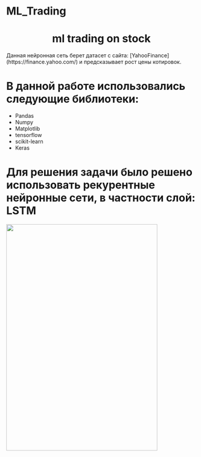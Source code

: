 # ML_Trading
<h1 align = 'center'>ml trading on stock</h1>
Данная нейронная сеть берет датасет с сайта: [YahooFinance](https://finance.yahoo.com/) и предсказывает рост цены котировок.

# В данной работе использовались следующие библиотеки:
- Pandas
- Numpy
- Matplotlib
- tensorflow
- scikit-learn
- Keras

# Для решения задачи было решено использовать рекурентные нейронные сети, в частности слой: LSTM
<img src = "https://www.mdpi.com/sensors/sensors-20-01979/article_deploy/html/images/sensors-20-01979-g001.png" width="400" height="600">
  
